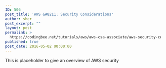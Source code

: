 ```yaml
---
ID: 506
post_title: 'AWS &#8211; Security Considerations'
author: sher
post_excerpt: ""
layout: post
permalink: >
  https://codingbee.net/tutorials/aws/aws-csa-associate/aws-security-considerations
published: true
post_date: 2016-05-02 00:00:00
---
```

This is placeholder to give an overview of AWS security